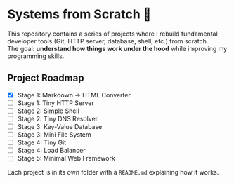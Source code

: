# Systems from Scratch 🚀

This repository contains a series of projects where I rebuild fundamental developer tools 
(Git, HTTP server, database, shell, etc.) from scratch.  
The goal: **understand how things work under the hood** while improving my programming skills.

## Project Roadmap
- [x] Stage 1: Markdown → HTML Converter
- [ ] Stage 1: Tiny HTTP Server
- [ ] Stage 2: Simple Shell
- [ ] Stage 2: Tiny DNS Resolver
- [ ] Stage 3: Key-Value Database
- [ ] Stage 3: Mini File System
- [ ] Stage 4: Tiny Git
- [ ] Stage 4: Load Balancer
- [ ] Stage 5: Minimal Web Framework

Each project is in its own folder with a `README.md` explaining how it works.
